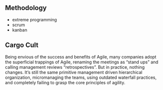 ## Methodology
- extreme programming
- scrum
- kanban


## Cargo Cult
Being envious of the success and benefits of Agile, many companies adopt the superficial trappings of Agile, renaming the meetings as “stand ups” and calling management reviews “retrospectives”. But in practice, nothing changes. It’s still the same primitive management driven hierarchical organization, micromanaging the teams, using outdated waterfall practices, and completely failing to grasp the core principles of agility.